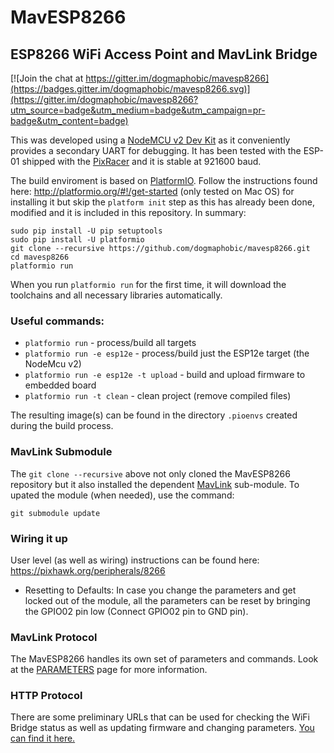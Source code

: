 # MavESP8266
## ESP8266 WiFi Access Point and MavLink Bridge

[![Join the chat at https://gitter.im/dogmaphobic/mavesp8266](https://badges.gitter.im/dogmaphobic/mavesp8266.svg)](https://gitter.im/dogmaphobic/mavesp8266?utm_source=badge&utm_medium=badge&utm_campaign=pr-badge&utm_content=badge)

This was developed using a [NodeMCU v2 Dev Kit](http://www.seeedstudio.com/depot/NodeMCU-v2-Lua-based-ESP8266-development-kit-p-2415.html) as it conveniently provides a secondary UART for debugging. It has been tested with the ESP-01 shipped with the [PixRacer](https://pixhawk.org/modules/pixracer) and it is stable at 921600 baud.

The build enviroment is based on [PlatformIO](http://platformio.org). Follow the instructions found here: http://platformio.org/#!/get-started (only tested on Mac OS) for installing it but skip the ```platform init``` step as this has already been done, modified and it is included in this repository. In summary:

```
sudo pip install -U pip setuptools
sudo pip install -U platformio
git clone --recursive https://github.com/dogmaphobic/mavesp8266.git
cd mavesp8266
platformio run
```

When you run ```platformio run``` for the first time, it will download the toolchains and all necessary libraries automatically.

### Useful commands:

* ```platformio run``` - process/build all targets
* ```platformio run -e esp12e``` - process/build just the ESP12e target (the NodeMcu v2)
* ```platformio run -e esp12e -t upload``` - build and upload firmware to embedded board
* ```platformio run -t clean``` - clean project (remove compiled files)

The resulting image(s) can be found in the directory ```.pioenvs``` created during the build process.

### MavLink Submodule

The ```git clone --recursive``` above not only cloned the MavESP8266 repository but it also installed the dependent [MavLink](https://github.com/mavlink/c_library) sub-module. To upated the module (when needed), use the command:

```git submodule update```

### Wiring it up

User level (as well as wiring) instructions can be found here: https://pixhawk.org/peripherals/8266

* Resetting to Defaults: In case you change the parameters and get locked out of the module, all the parameters can be reset by bringing the GPIO02 pin low (Connect GPIO02 pin to GND pin). 

### MavLink Protocol

The MavESP8266 handles its own set of parameters and commands. Look at the [PARAMETERS](PARAMETERS.md) page for more information.

### HTTP Protocol

There are some preliminary URLs that can be used for checking the WiFi Bridge status as well as updating firmware and changing parameters. [You can find it here.](HTTP.md)